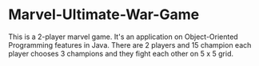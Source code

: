 # Marvel-Ultimate-War-Game

This is a 2-player marvel game. It's an application on Object-Oriented Programming features in Java.
There are 2 players and 15 champion each player chooses 3 champions and they fight each other on 5 x 5 grid.
